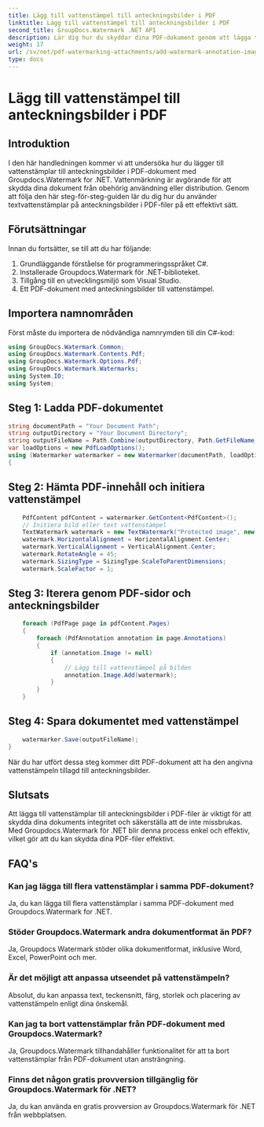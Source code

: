 ```yaml
---
title: Lägg till vattenstämpel till anteckningsbilder i PDF
linktitle: Lägg till vattenstämpel till anteckningsbilder i PDF
second_title: GroupDocs.Watermark .NET API
description: Lär dig hur du skyddar dina PDF-dokument genom att lägga till vattenstämplar i anteckningsbilder med Groupdocs.Watermark for .NET.
weight: 17
url: /sv/net/pdf-watermarking-attachments/add-watermark-annotation-images-pdf/
type: docs
---
```

# Lägg till vattenstämpel till anteckningsbilder i PDF

## Introduktion
I den här handledningen kommer vi att undersöka hur du lägger till vattenstämplar till anteckningsbilder i PDF-dokument med Groupdocs.Watermark for .NET. Vattenmärkning är avgörande för att skydda dina dokument från obehörig användning eller distribution. Genom att följa den här steg-för-steg-guiden lär du dig hur du använder textvattenstämplar på anteckningsbilder i PDF-filer på ett effektivt sätt.
## Förutsättningar
Innan du fortsätter, se till att du har följande:
1. Grundläggande förståelse för programmeringsspråket C#.
2. Installerade Groupdocs.Watermark för .NET-biblioteket.
3. Tillgång till en utvecklingsmiljö som Visual Studio.
4. Ett PDF-dokument med anteckningsbilder till vattenstämpel.

## Importera namnområden
Först måste du importera de nödvändiga namnrymden till din C#-kod:
```csharp
using GroupDocs.Watermark.Common;
using GroupDocs.Watermark.Contents.Pdf;
using GroupDocs.Watermark.Options.Pdf;
using GroupDocs.Watermark.Watermarks;
using System.IO;
using System;
```
## Steg 1: Ladda PDF-dokumentet
```csharp
string documentPath = "Your Document Path";
string outputDirectory = "Your Document Directory";
string outputFileName = Path.Combine(outputDirectory, Path.GetFileName(documentPath));
var loadOptions = new PdfLoadOptions();
using (Watermarker watermarker = new Watermarker(documentPath, loadOptions))
{
```
## Steg 2: Hämta PDF-innehåll och initiera vattenstämpel
```csharp
    PdfContent pdfContent = watermarker.GetContent<PdfContent>();
    // Initiera bild eller text vattenstämpel
    TextWatermark watermark = new TextWatermark("Protected image", new Font("Arial", 8));
    watermark.HorizontalAlignment = HorizontalAlignment.Center;
    watermark.VerticalAlignment = VerticalAlignment.Center;
    watermark.RotateAngle = 45;
    watermark.SizingType = SizingType.ScaleToParentDimensions;
    watermark.ScaleFactor = 1;
```
## Steg 3: Iterera genom PDF-sidor och anteckningsbilder
```csharp
    foreach (PdfPage page in pdfContent.Pages)
    {
        foreach (PdfAnnotation annotation in page.Annotations)
        {
            if (annotation.Image != null)
            {
                // Lägg till vattenstämpel på bilden
                annotation.Image.Add(watermark);
            }
        }
    }
```
## Steg 4: Spara dokumentet med vattenstämpel
```csharp
    watermarker.Save(outputFileName);
}
```
När du har utfört dessa steg kommer ditt PDF-dokument att ha den angivna vattenstämpeln tillagd till anteckningsbilder.

## Slutsats
Att lägga till vattenstämplar till anteckningsbilder i PDF-filer är viktigt för att skydda dina dokuments integritet och säkerställa att de inte missbrukas. Med Groupdocs.Watermark för .NET blir denna process enkel och effektiv, vilket gör att du kan skydda dina PDF-filer effektivt.
## FAQ's
### Kan jag lägga till flera vattenstämplar i samma PDF-dokument?
Ja, du kan lägga till flera vattenstämplar i samma PDF-dokument med Groupdocs.Watermark for .NET.
### Stöder Groupdocs.Watermark andra dokumentformat än PDF?
Ja, Groupdocs Watermark stöder olika dokumentformat, inklusive Word, Excel, PowerPoint och mer.
### Är det möjligt att anpassa utseendet på vattenstämpeln?
Absolut, du kan anpassa text, teckensnitt, färg, storlek och placering av vattenstämpeln enligt dina önskemål.
### Kan jag ta bort vattenstämplar från PDF-dokument med Groupdocs.Watermark?
Ja, Groupdocs.Watermark tillhandahåller funktionalitet för att ta bort vattenstämplar från PDF-dokument utan ansträngning.
### Finns det någon gratis provversion tillgänglig för Groupdocs.Watermark för .NET?
Ja, du kan använda en gratis provversion av Groupdocs.Watermark för .NET från webbplatsen.